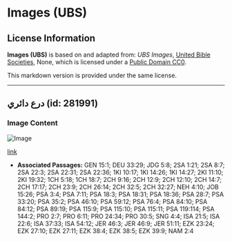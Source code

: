 # Images (UBS)

## License Information

**Images (UBS)** is based on and adapted from: _UBS Images_, [United Bible Societies](https://unitedbiblesocieties.org/), None, which is licensed under a [Public Domain CC0](https://creativecommons.org/public-domain/cc0/).

This markdown version is provided under the same license.



--------------------------------

## درع دائري (id: 281991)

### Image Content

![Image](https://cdn.aquifer.bible/aquifer-content/resources/Media/WEB-0387_round_shield.jpg)

[link](https://cdn.aquifer.bible/aquifer-content/resources/Media/WEB-0387_round_shield.jpg)

* **Associated Passages:** GEN 15:1; DEU 33:29; JDG 5:8; 2SA 1:21; 2SA 8:7; 2SA 22:3; 2SA 22:31; 2SA 22:36; 1KI 10:17; 1KI 14:26; 1KI 14:27; 2KI 11:10; 2KI 19:32; 1CH 5:18; 1CH 18:7; 2CH 9:16; 2CH 12:9; 2CH 12:10; 2CH 14:7; 2CH 17:17; 2CH 23:9; 2CH 26:14; 2CH 32:5; 2CH 32:27; NEH 4:10; JOB 15:26; PSA 3:4; PSA 7:11; PSA 18:3; PSA 18:31; PSA 18:36; PSA 28:7; PSA 33:20; PSA 35:2; PSA 46:10; PSA 59:12; PSA 76:4; PSA 84:10; PSA 84:12; PSA 89:19; PSA 115:9; PSA 115:10; PSA 115:11; PSA 119:114; PSA 144:2; PRO 2:7; PRO 6:11; PRO 24:34; PRO 30:5; SNG 4:4; ISA 21:5; ISA 22:6; ISA 37:33; ISA 54:12; JER 46:3; JER 46:9; JER 51:11; EZK 23:24; EZK 27:10; EZK 27:11; EZK 38:4; EZK 38:5; EZK 39:9; NAM 2:4

